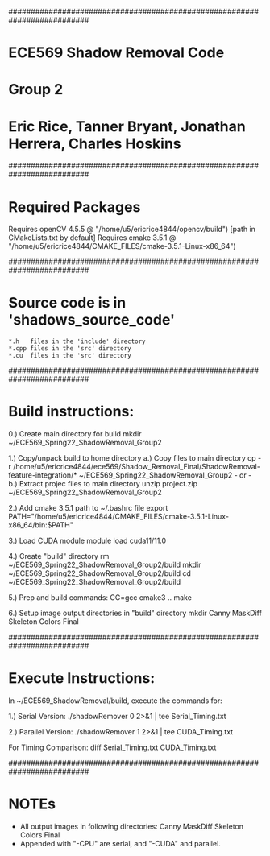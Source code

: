 
##########################################################################
# ECE569 Shadow Removal Code
# Group 2

# Eric Rice, Tanner Bryant, Jonathan Herrera, Charles Hoskins




##########################################################################
# Required Packages
Requires openCV 4.5.5 @ "/home/u5/ericrice4844/opencv/build") [path in CMakeLists.txt by default]
Requires cmake 3.5.1  @ "/home/u5/ericrice4844/CMAKE_FILES/cmake-3.5.1-Linux-x86_64")

    
##########################################################################
# Source code is in 'shadows_source_code'
    *.h   files in the 'include' directory
    *.cpp files in the 'src' directory
    *.cu  files in the 'src' directory
    

##########################################################################
# Build instructions:

0.) Create main directory for build
    mkdir ~/ECE569_Spring22_ShadowRemoval_Group2
    
1.) Copy/unpack build to home directory
    a.) Copy files to main directory
        cp -r /home/u5/ericrice4844/ece569/Shadow_Removal_Final/ShadowRemoval-feature-integration/* ~/ECE569_Spring22_ShadowRemoval_Group2
    - or - 
    b.) Extract projec files to main directory
        unzip project.zip ~/ECE569_Spring22_ShadowRemoval_Group2
    
2.) Add cmake 3.5.1 path to ~/.bashrc file
    export PATH="/home/u5/ericrice4844/CMAKE_FILES/cmake-3.5.1-Linux-x86_64/bin:$PATH"
        
3.) Load CUDA module
    module load cuda11/11.0

4.) Create "build" directory
    rm ~/ECE569_Spring22_ShadowRemoval_Group2/build
    mkdir ~/ECE569_Spring22_ShadowRemoval_Group2/build
    cd ~/ECE569_Spring22_ShadowRemoval_Group2/build

5.) Prep and build commands:
    CC=gcc cmake3 ..
    make
    
6.) Setup image output directories in "build" directory
    mkdir Canny MaskDiff Skeleton Colors Final
    


##########################################################################
# Execute Instructions:

In ~/ECE569_ShadowRemoval/build, execute the commands for:

1.) Serial Version:
    ./shadowRemover 0 2>&1 | tee Serial_Timing.txt
    
2.) Parallel Version:
    ./shadowRemover 1 2>&1 | tee CUDA_Timing.txt


For Timing Comparison:
diff Serial_Timing.txt CUDA_Timing.txt


##########################################################################
# NOTEs 
* All output images in following directories: Canny  MaskDiff  Skeleton  Colors  Final
* Appended with "-CPU" are serial, and "-CUDA" and parallel.




